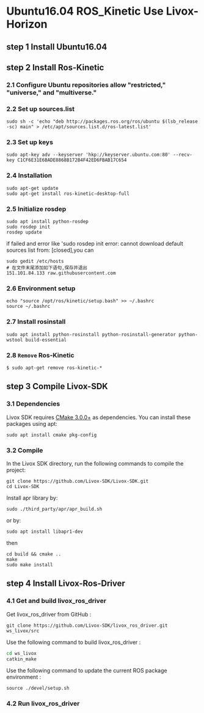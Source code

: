# Ubuntu16.04 ROS_Kinetic Use Livox-Horizon
## step 1 Install Ubuntu16.04

## step 2 Install Ros-Kinetic
### 2.1 Configure Ubuntu repositories allow "restricted," "universe," and "multiverse."
### 2.2 Set up sources.list
```
sudo sh -c 'echo "deb http://packages.ros.org/ros/ubuntu $(lsb_release -sc) main" > /etc/apt/sources.list.d/ros-latest.list'
```
### 2.3 Set up keys
```
sudo apt-key adv --keyserver 'hkp://keyserver.ubuntu.com:80' --recv-key C1CF6E31E6BADE8868B172B4F42ED6FBAB17C654
```
### 2.4 Installation
```
sudo apt-get update
sudo apt-get install ros-kinetic-desktop-full
```
### 2.5 Initialize rosdep
```
sudo apt install python-rosdep
sudo rosdep init
rosdep update
```
if failed and error like 'sudo rosdep init error: cannot download default sources list from: [closed],you can 
```
sudo gedit /etc/hosts
# 在文件末尾添加如下语句,保存并退出
151.101.84.133 raw.githubusercontent.com
```
### 2.6 Environment setup
```
echo "source /opt/ros/kinetic/setup.bash" >> ~/.bashrc
source ~/.bashrc
```
### 2.7 Install rosinstall
```
sudo apt install python-rosinstall python-rosinstall-generator python-wstool build-essential
```
### 2.8 `Remove` Ros-Kinetic
```
$ sudo apt-get remove ros-kinetic-*
```
## step 3 Compile Livox-SDK
### 3.1 Dependencies
Livox SDK requires [CMake 3.0.0+](https://cmake.org/) as dependencies. You can install these packages using apt:
```
sudo apt install cmake pkg-config
```
### 3.2 Compile

In the Livox SDK directory, run the following commands to compile the project:
```
git clone https://github.com/Livox-SDK/Livox-SDK.git
cd Livox-SDK
```
Install apr library by:

```
sudo ./third_party/apr/apr_build.sh
```

or by:

```
sudo apt install libapr1-dev
```

then

```
cd build && cmake ..
make
sudo make install
```
## step 4 Install Livox-Ros-Driver
### 4.1 Get and build livox_ros_driver
Get livox_ros_driver from GitHub :  
```
git clone https://github.com/Livox-SDK/livox_ros_driver.git ws_livox/src
```
Use the following command to build livox_ros_driver :
```bash
cd ws_livox
catkin_make
```
Use the following command to update the current ROS package environment :  
```
source ./devel/setup.sh
```
### 4.2 Run livox_ros_driver
